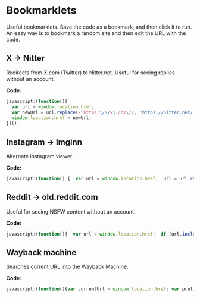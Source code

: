 # Bookmarklets
Useful bookmarklets. Save the code as a bookmark, and then click it to run. An easy way is to bookmark a random site and then edit the URL with the code.
## X → Nitter
Redirects from X.com (Twitter) to Nitter.net. Useful for seeing replies without an account.

**Code:**
```javascript
javascript:(function(){ 
  var url = window.location.href;  
  var newUrl = url.replace(/^https:\/\/x\.com\//, 'https://nitter.net/');  
  window.location.href = newUrl;
})();
```

## Instagram -> Imginn
Alternate instagram viewer


**Code:**
```javascript
javascript:(function() {  var url = window.location.href;  url = url.replace("instagram.com", "imginn.com");  var match = url.match(/(?:\/p\/|\/reel\/)([^/?]+)/);  if (match) {    var newUrl = `https://imginn.com/p/${match[1]}/`;    window.location.href = newUrl;  } else {    window.location.href = url;  }})();
```

## Reddit -> old.reddit.com
Useful for seeing NSFW content without an account.

**Code:**
```javascript
javascript:(function(){  var url = window.location.href;  if (url.includes('reddit.com')) {    var newUrl = url.replace('www.reddit.com', 'OLD.reddit.com');    window.location.href = newUrl;  }})(); 
```

## Wayback machine
Searches current URL into the Wayback Machine.

**Code:**
```javascript
javascript:(function(){var currentUrl = window.location.href; var prefix = "https://web.archive.org/web/20250000000000*/"; window.location.href = prefix + currentUrl;})();
```
